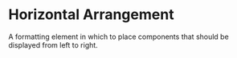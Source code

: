 # Horizontal Arrangement

A formatting element in which to place components that should be displayed from left to right.
